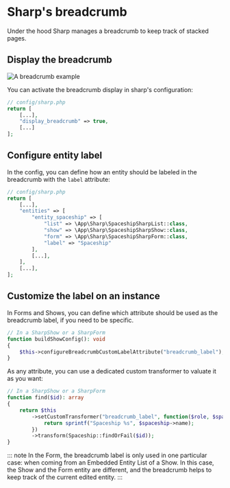# Sharp's breadcrumb

Under the hood Sharp manages a breadcrumb to keep track of stacked pages.

## Display the breadcrumb

![A breadcrumb example](./img/breadcrumb.png)

You can activate the breadcrumb display in sharp's configuration: 

```php
// config/sharp.php
return [
    [...],
    "display_breadcrumb" => true,
    [...]
];
```

## Configure entity label

In the config, you can define how an entity should be labeled in the breadcrumb with the `label` attribute:

```php
// config/sharp.php
return [
    [...],
    "entities" => [
        "entity_spaceship" => [
            "list" => \App\Sharp\SpaceshipSharpList::class,
            "show" => \App\Sharp\SpaceshipSharpShow::class,
            "form" => \App\Sharp\SpaceshipSharpForm::class,
            "label" => "Spaceship"
        ],
        [...],
    ],
    [...],
];
```

## Customize the label on an instance

In Forms and Shows, you can define which attribute should be used as the breadcrumb label, if you need to be specific.

```php
// In a SharpShow or a SharpForm
function buildShowConfig(): void
{
    $this->configureBreadcrumbCustomLabelAttribute("breadcrumb_label");
}
```

As any attribute, you can use a dedicated custom transformer to valuate it as you want:

```php
// In a SharpShow or a SharpForm
function find($id): array
{
    return $this
        ->setCustomTransformer("breadcrumb_label", function($role, $spaceship) {
            return sprintf("Spaceship %s", $spaceship->name);
        })
        ->transform(Spaceship::findOrFail($id));
}
```

::: note
In the Form, the breadcrumb label is only used in one particular case: when coming from an Embedded Entity List of a Show. In this case, the Show and the Form entity are different, and the breadcrumb helps to keep track of the current edited entity.
:::